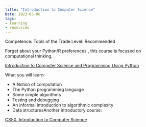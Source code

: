 ```yaml
---
title: "Introduction to Computer Science"
Date: 2023-03-06
tags: 
- learning
- resources
---
```


Competence: Tools of the Trade
Level: Recommended

Forget about your Python/R preferences , this course is focused on computational thinking. 

[Introduction to Computer Science and Programming Using Python](https://www.edx.org/es/course/introduction-to-computer-science-and-programming-7)

What you will learn:

- A Notion of computation
- The Python programming language
- Some simple algorithms
- Testing and debugging
- An informal introduction to algorithmic complexity
- Data structuresAnother introductory course:

[CS50: Introduction to Computer Science](https://online-learning.harvard.edu/course/cs50-introduction-computer-science?delta=0)